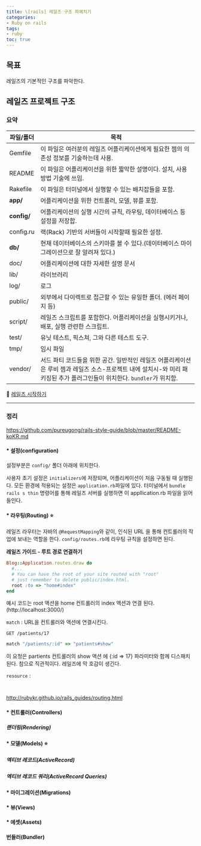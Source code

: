 ```yaml
---
title: \[rails] 레일즈 구조 파헤치기
categories:
- Ruby on rails
tags:
- ruby
toc: true
---
```


## 목표

레일즈의 기본적인 구조를 파악한다.


## 레일즈 프로젝트 구조

### 요약

|파일/폴더|목적|
|---|---|
|Gemfile|이 파일은 여러분의 레일즈 어플리케이션에게 필요한 젬의 의존성 정보를 기술하는데 사용.|
|README|이 파일은 어플리케이션을 위한 짧막한 설명이다. 설치, 사용 방법 기술에 쓰임.|
|Rakefile|이 파일은 터미널에서 실행할 수 있는 배치잡들을 포함.|
|**app/**|어플리케이션을 위한 컨트롤러, 모델, 뷰를 포함. |
|**config/**|어플리케이션의 실행 시간의 규칙, 라우팅, 데이터베이스 등 설정을 저장합.|
|config.ru|랙(Rack) 기반의 서버들이 시작할때 필요한 설정.|
|**db/**|현재 데이터베이스의 스키마를 볼 수 있다.(데이터베이스 마이그레이션으로 잘 알려져 있다.)|
|doc/|어플리케이션에 대한 자세한 설명 문서|
|lib/|라이브러리|
|log/|로그|
|public/|외부에서 다이렉트로 접근할 수 있는 유일한 폴더. (에러 페이지 등)|
|script/|레일즈 스크립트를 포함한다. 어플리케이션을 실행시키거나, 배포, 실행 관련한 스크립트.|
|test/|유닛 테스트, 픽스쳐, 그와 다른 테스트 도구.|
|tmp/|임시 파일|
|vendor/|서드 파티 코드들을 위한 공간. 일반적인 레일즈 어플리케이션은 루비 젬과 레일즈 소스-프로젝트 내에 설치시-와 미리 패키징된 추가 플러그인들이 위치한다. `bundler`가 위치함. |

🔗 <a href="http://rubykr.github.io/rails_guides/getting_started.html#Starting-up-the-Web-Server">레일즈 시작하기</a>

- - -

### 정리

https://github.com/pureugong/rails-style-guide/blob/master/README-koKR.md


#### * 설정(configuration)

설정부분은 `config/` 폴더 아래에 위치한다.

사용자 초기 설정은 `initializers`에 저장되며, 어플리케이션이 처음 구동될 때 실행된다.
모든 환경에 적용되는 설정은 `application.rb`파일에 있다. 터미널에서 `bundle rails s thin` 명령어를 통해 레일즈 서버를 실행하면 이 appllication.rb 파일을 읽어들인다.


#### * 라우팅(Routing) ⭐️

레일즈 라우터는 자바의 `@RequestMapping`와 같이, 인식된 URL 을 통해 컨트롤러의 작업에 보내는 역할을 한다.
`config/routes.rb`에 라우팅 규칙을 설정하면 된다.

**레일즈 가이드 - 루트 경로 연결하기**

```ruby
Blog::Application.routes.draw do
  #...
  # You can have the root of your site routed with "root"
  # just remember to delete public/index.html.
  root :to => "home#index"
end
```
예시 코드는 root 액션을 home 컨트롤러의 index 액션과 연결 된다. (http://localhost:3000/)

`match` : URL을 컨트롤러와 액션에 연결시킨다.

```
GET /patients/17
```

```ruby
match "/patients/:id" => "patients#show"
```

이 요청은 partients 컨트롤러의 show 액션 에 {:id => 17} 파라미터와 함께 디스패치 된다.
참으로 직관적이다. 레일즈에 막 호감이 생긴다. 

`resource` :



```
```

```ruby
```





http://rubykr.github.io/rails_guides/routing.html

#### * 컨트롤러(Controllers)



##### 랜더링(Rendering)

#### * 모델(Models) ⭐️

##### 엑티브 레코드(ActiveRecord)

##### 엑티브 레코드 쿼리(ActiveRecord Queries)

#### * 마이그레이션(Migrations)

#### * 뷰(Views)

#### * 에셋(Assets)

#### 번들러(Bundler)